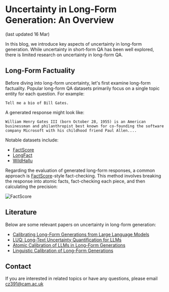 # Uncertainty in Long-Form Generation: An Overview
(last updated 16 Mar)


In this blog, we introduce key aspects of uncertainty in long-form generation. While uncertainty in short-form QA has been well explored, there is limited research on uncertainty in long-form QA.

## Long-Form Factuality

Before diving into long-form uncertainty, let's first examine long-form factuality. Popular long-form QA datasets primarily focus on a single topic entity for each question. For example:



```
Tell me a bio of Bill Gates.
```


A generated response might look like:


```
William Henry Gates III (born October 28, 1955) is an American businessman and philanthropist best known for co-founding the software company Microsoft with his childhood friend Paul Allen....
```


Notable datasets include:  
- [FactScore](https://arxiv.org/abs/2305.14251)  
- [LongFact](https://arxiv.org/abs/2403.18802)  
- [WildHallu](https://arxiv.org/abs/2407.17468)  

Regarding the evaluation of generated long-form responses, a common approach is [FactScore](https://arxiv.org/abs/2305.14251)-style fact-checking. This method involves breaking the response into atomic facts, fact-checking each piece, and then calculating the precision:

![FactScore](/long-form-unc/FactScore.png)

## Literature

Below are some relevant papers on uncertainty in long-form generation:

- [Calibrating Long-Form Generations from Large Language Models](https://arxiv.org/abs/2402.06544)  
- [LUQ: Long-Text Uncertainty Quantification for LLMs](https://arxiv.org/abs/2403.20279)  
- [Atomic Calibration of LLMs in Long-Form Generations](https://arxiv.org/abs/2410.13246)  
- [Linguistic Calibration of Long-Form Generations](https://arxiv.org/abs/2404.00474)  


## Contact

If you are interested in related topics or have any questions, please email cz391@cam.ac.uk
